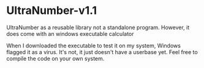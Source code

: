 # UltraNumber-v1.1
UltraNumber as a reusable library not a standalone program. However, it does come with an windows executable calculator

When I downloaded the executable to test it on my system, Windows flagged it as a virus. It's not, it just doesn't have a userbase yet.
Feel free to compile the code on your own system.
